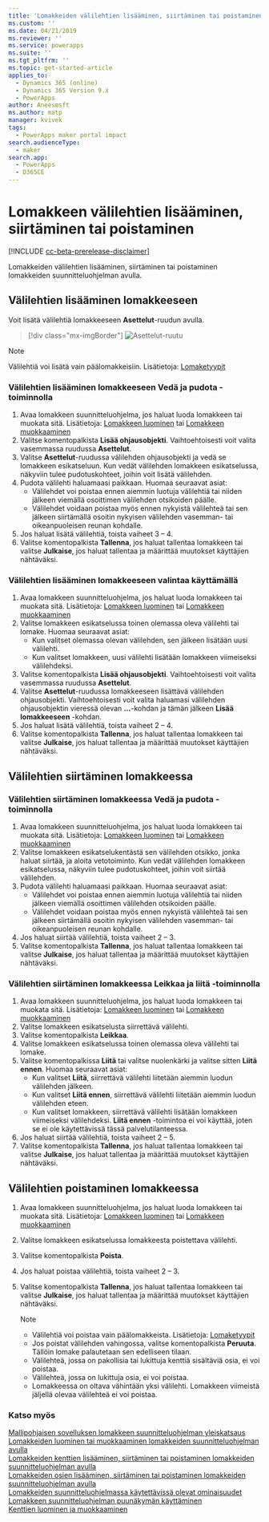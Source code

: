 ```yaml
---
title: 'Lomakkeiden välilehtien lisääminen, siirtäminen tai poistaminen lomakkeiden suunnitteluohjelman avulla | MicrosoftDocs'
ms.custom: ''
ms.date: 04/21/2019
ms.reviewer: ''
ms.service: powerapps
ms.suite: ''
ms.tgt_pltfrm: ''
ms.topic: get-started-article
applies_to:
  - Dynamics 365 (online)
  - Dynamics 365 Version 9.x
  - PowerApps
author: Aneesmsft
ms.author: matp
manager: kvivek
tags:
  - PowerApps maker portal impact
search.audienceType:
  - maker
search.app:
  - PowerApps
  - D365CE
---
```


# <a name="add-move-or-delete-tabs-on-a-form"></a>Lomakkeen välilehtien lisääminen, siirtäminen tai poistaminen  
[!INCLUDE [cc-beta-prerelease-disclaimer](../../includes/cc-beta-prerelease-disclaimer.md)]

Lomakkeiden välilehtien lisääminen, siirtäminen tai poistaminen lomakkeiden suunnitteluohjelman avulla.

## <a name="add-tabs-to-a-form"></a>Välilehtien lisääminen lomakkeeseen
Voit lisätä välilehtiä lomakkeeseen **Asettelut**-ruudun avulla.  

> [!div class="mx-imgBorder"] 
> ![](media/layouts-pane.png "Asettelut-ruutu")
   
  > [!NOTE]
  >  Välilehtiä voi lisätä vain päälomakkeisiin. Lisätietoja: [Lomaketyypit](types-forms.md)

### <a name="add-tabs-to-a-form-using-drag-and-drop"></a>Välilehtien lisääminen lomakkeeseen Vedä ja pudota -toiminnolla

1. Avaa lomakkeen suunnitteluohjelma, jos haluat luoda lomakkeen tai muokata sitä. Lisätietoja: [Lomakkeen luominen](create-and-edit-forms.md#create-a-form) tai [Lomakkeen muokkaaminen](create-and-edit-forms.md#edit-a-form)
2. Valitse komentopalkista **Lisää ohjausobjekti**. Vaihtoehtoisesti voit valita vasemmassa ruudussa **Asettelut**. 
3. Valitse **Asettelut**-ruudussa välilehden ohjausobjekti ja vedä se lomakkeen esikatseluun. Kun vedät välilehden lomakkeen esikatselussa, näkyviin tulee pudotuskohteet, joihin voit lisätä välilehden. 
4. Pudota välilehti haluamaasi paikkaan. Huomaa seuraavat asiat: 
    - Välilehdet voi poistaa ennen aiemmin luotuja välilehtiä tai niiden jälkeen viemällä osoittimen välilehden otsikoiden päälle.
    - Välilehdet voidaan poistaa myös ennen nykyistä välilehteä tai sen jälkeen siirtämällä osoitin nykyisen välilehden vasemman- tai oikeanpuoleisen reunan kohdalle.
5. Jos haluat lisätä välilehtiä, toista vaiheet 3 – 4.
6. Valitse komentopalkista **Tallenna**, jos haluat tallentaa lomakkeen tai valitse **Julkaise**, jos haluat tallentaa ja määrittää muutokset käyttäjien nähtäväksi. 

### <a name="add-tabs-to-a-form-using-selection"></a>Välilehtien lisääminen lomakkeeseen valintaa käyttämällä 

1. Avaa lomakkeen suunnitteluohjelma, jos haluat luoda lomakkeen tai muokata sitä. Lisätietoja: [Lomakkeen luominen](create-and-edit-forms.md#create-a-form) tai [Lomakkeen muokkaaminen](create-and-edit-forms.md#edit-a-form)
2. Valitse lomakkeen esikatselussa toinen olemassa oleva välilehti tai lomake. Huomaa seuraavat asiat:
    - Kun valitset olemassa olevan välilehden, sen jälkeen lisätään uusi välilehti. 
    - Kun valitset lomakkeen, uusi välilehti lisätään lomakkeen viimeiseksi välilehdeksi. 
3. Valitse komentopalkista **Lisää ohjausobjekti**. Vaihtoehtoisesti voit valita vasemmassa ruudussa **Asettelut**.  
4. Valitse **Asettelut**-ruudussa lomakkeeseen lisättävä välilehden ohjausobjekti. Vaihtoehtoisesti voit valita haluamasi välilehden ohjausobjektin vieressä olevan **...**-kohdan ja tämän jälkeen **Lisää lomakkeeseen** -kohdan. 
5. Jos haluat lisätä välilehtiä, toista vaiheet 2 – 4.
6. Valitse komentopalkista **Tallenna**, jos haluat tallentaa lomakkeen tai valitse **Julkaise**, jos haluat tallentaa ja määrittää muutokset käyttäjien nähtäväksi. 

## <a name="move-tabs-on-a-form"></a>Välilehtien siirtäminen lomakkeessa

### <a name="move-tabs-on-a-form-using-drag-and-drop"></a>Välilehtien siirtäminen lomakkeessa Vedä ja pudota -toiminnolla

1. Avaa lomakkeen suunnitteluohjelma, jos haluat luoda lomakkeen tai muokata sitä. Lisätietoja: [Lomakkeen luominen](create-and-edit-forms.md#create-a-form) tai [Lomakkeen muokkaaminen](create-and-edit-forms.md#edit-a-form)
2. Valitse lomakkeen esikatselukentästä sen välilehden otsikko, jonka haluat siirtää, ja aloita vetotoiminto. Kun vedät välilehden lomakkeen esikatselussa, näkyviin tulee pudotuskohteet, joihin voit siirtää välilehden.  
3. Pudota välilehti haluamaasi paikkaan. Huomaa seuraavat asiat:
    - Välilehdet voi poistaa ennen aiemmin luotuja välilehtiä tai niiden jälkeen viemällä osoittimen välilehden otsikoiden päälle.
    - Välilehdet voidaan poistaa myös ennen nykyistä välilehteä tai sen jälkeen siirtämällä osoitin nykyisen välilehden vasemman- tai oikeanpuoleisen reunan kohdalle.
4. Jos haluat siirtää välilehtiä, toista vaiheet 2 – 3.
5. Valitse komentopalkista **Tallenna**, jos haluat tallentaa lomakkeen tai valitse **Julkaise**, jos haluat tallentaa ja määrittää muutokset käyttäjien nähtäväksi. 

### <a name="move-tabs-on-a-form-using-cut-and-paste"></a>Välilehtien siirtäminen lomakkeessa Leikkaa ja liitä -toiminnolla

1. Avaa lomakkeen suunnitteluohjelma, jos haluat luoda lomakkeen tai muokata sitä. Lisätietoja: [Lomakkeen luominen](create-and-edit-forms.md#create-a-form) tai [Lomakkeen muokkaaminen](create-and-edit-forms.md#edit-a-form)
2. Valitse lomakkeen esikatselusta siirrettävä välilehti.
3. Valitse komentopalkista **Leikkaa**.
4. Valitse lomakkeen esikatselussa toinen olemassa oleva välilehti tai lomake.
5. Valitse komentopalkissa **Liitä** tai valitse nuolenkärki ja valitse sitten **Liitä ennen**. Huomaa seuraavat asiat: 
    - Kun valitset **Liitä**, siirrettävä välilehti liitetään aiemmin luodun välilehden jälkeen. 
    - Kun valitset **Liitä ennen**, siirrettävä välilehti liitetään aiemmin luodun välilehden eteen.
    - Kun valitset lomakkeen, siirrettävä välilehti lisätään lomakkeen viimeiseksi välilehdeksi. **Liitä ennen** -toimintoa ei voi käyttää, joten se ei ole käytettävissä tässä palvelutilanteessa.
6. Jos haluat siirtää välilehtiä, toista vaiheet 2 – 5.
7. Valitse komentopalkista **Tallenna**, jos haluat tallentaa lomakkeen tai valitse **Julkaise**, jos haluat tallentaa ja määrittää muutokset käyttäjien nähtäväksi. 

## <a name="delete-tabs-on-a-form"></a>Välilehtien poistaminen lomakkeessa
1. Avaa lomakkeen suunnitteluohjelma, jos haluat luoda lomakkeen tai muokata sitä. Lisätietoja: [Lomakkeen luominen](create-and-edit-forms.md#create-a-form) tai [Lomakkeen muokkaaminen](create-and-edit-forms.md#edit-a-form)
2. Valitse lomakkeen esikatselussa lomakkeesta poistettava välilehti. 
3. Valitse komentopalkista **Poista**.
4. Jos haluat poistaa välilehtiä, toista vaiheet 2 – 3.
4. Valitse komentopalkista **Tallenna**, jos haluat tallentaa lomakkeen tai valitse **Julkaise**, jos haluat tallentaa ja määrittää muutokset käyttäjien nähtäväksi. 

    > [!NOTE]
    >   - Välilehtiä voi poistaa vain päälomakkeista. Lisätietoja: [Lomaketyypit](types-forms.md)
    >   - Jos poistat välilehden vahingossa, valitse komentopalkista **Peruuta**. Tällöin lomake palautetaan sen edelliseen tilaan. 
    >   - Välilehteä, jossa on pakollisia tai lukittuja kenttiä sisältäviä osia, ei voi poistaa. 
    >   - Välilehteä, jossa on lukittuja osia, ei voi poistaa. 
    >   - Lomakkeessa on oltava vähintään yksi välilehti. Lomakkeen viimeistä jäljellä olevaa välilehteä ei voi poistaa. 

### <a name="see-also"></a>Katso myös
[Mallipohjaisen sovelluksen lomakkeen suunnitteluohjelman yleiskatsaus](form-designer-overview.md)  
[Lomakkeiden luominen tai muokkaaminen lomakkeiden suunnitteluohjelman avulla](create-and-edit-forms.md)  
[Lomakkeiden kenttien lisääminen, siirtäminen tai poistaminen lomakkeiden suunnitteluohjelman avulla](add-move-or-delete-fields-on-form.md)  
[Lomakkeiden osien lisääminen, siirtäminen tai poistaminen lomakkeiden suunnitteluohjelman avulla](add-move-or-delete-sections-on-form.md)  
[Lomakkeiden suunnitteluohjelmassa käytettävissä olevat ominaisuudet](form-designer-properties.md)  
[Lomakkeen suunnitteluohjelman puunäkymän käyttäminen](using-tree-view-on-form.md)  
[Kenttien luominen ja muokkaaminen](../common-data-service/create-edit-field-portal.md) 
